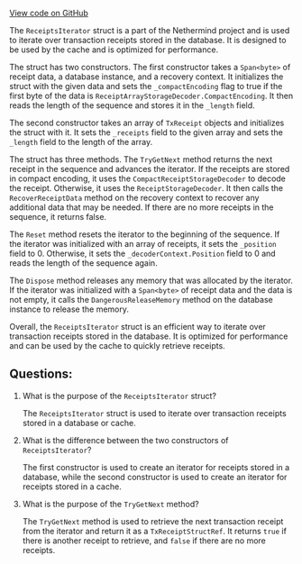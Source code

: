 [View code on GitHub](https://github.com/NethermindEth/nethermind/src/Nethermind/Nethermind.Blockchain/Receipts/ReceiptsIterator.cs)

The `ReceiptsIterator` struct is a part of the Nethermind project and is used to iterate over transaction receipts stored in the database. It is designed to be used by the cache and is optimized for performance.

The struct has two constructors. The first constructor takes a `Span<byte>` of receipt data, a database instance, and a recovery context. It initializes the struct with the given data and sets the `_compactEncoding` flag to true if the first byte of the data is `ReceiptArrayStorageDecoder.CompactEncoding`. It then reads the length of the sequence and stores it in the `_length` field.

The second constructor takes an array of `TxReceipt` objects and initializes the struct with it. It sets the `_receipts` field to the given array and sets the `_length` field to the length of the array.

The struct has three methods. The `TryGetNext` method returns the next receipt in the sequence and advances the iterator. If the receipts are stored in compact encoding, it uses the `CompactReceiptStorageDecoder` to decode the receipt. Otherwise, it uses the `ReceiptStorageDecoder`. It then calls the `RecoverReceiptData` method on the recovery context to recover any additional data that may be needed. If there are no more receipts in the sequence, it returns false.

The `Reset` method resets the iterator to the beginning of the sequence. If the iterator was initialized with an array of receipts, it sets the `_position` field to 0. Otherwise, it sets the `_decoderContext.Position` field to 0 and reads the length of the sequence again.

The `Dispose` method releases any memory that was allocated by the iterator. If the iterator was initialized with a `Span<byte>` of receipt data and the data is not empty, it calls the `DangerousReleaseMemory` method on the database instance to release the memory.

Overall, the `ReceiptsIterator` struct is an efficient way to iterate over transaction receipts stored in the database. It is optimized for performance and can be used by the cache to quickly retrieve receipts.
## Questions: 
 1. What is the purpose of the `ReceiptsIterator` struct?
    
    The `ReceiptsIterator` struct is used to iterate over transaction receipts stored in a database or cache.

2. What is the difference between the two constructors of `ReceiptsIterator`?
    
    The first constructor is used to create an iterator for receipts stored in a database, while the second constructor is used to create an iterator for receipts stored in a cache.

3. What is the purpose of the `TryGetNext` method?
    
    The `TryGetNext` method is used to retrieve the next transaction receipt from the iterator and return it as a `TxReceiptStructRef`. It returns `true` if there is another receipt to retrieve, and `false` if there are no more receipts.